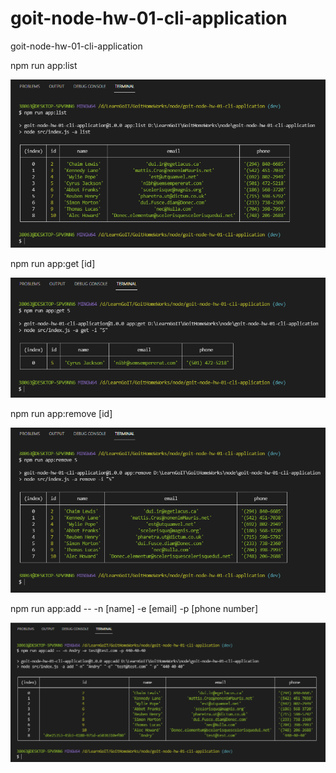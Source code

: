 # goit-node-hw-01-cli-application

goit-node-hw-01-cli-application

npm run app:list

![alt text](screens/1.png "list")

npm run app:get [id]

![alt text](screens/2.png "get")

npm run app:remove [id]

![alt text](screens/3.png "remove")

npm run app:add -- -n [name] -e [email] -p [phone number]

![alt text](screens/4.png "add")
